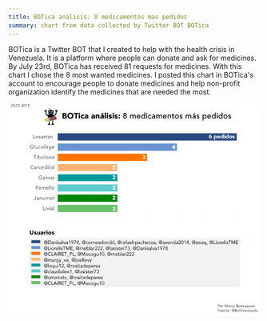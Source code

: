 ```yaml
---
title: BOTica analisis: 8 medicamentos mas pedidos
summary: chart from data collected by Twitter BOT BOTica
---
```

BOTica is a Twitter BOT that I created to help with the health crisis in Venezuela. It is a platform where people can donate and ask for medicines.
By July 23rd, BOTica has received 81 requests for medicines. With this chart I chose the 8 most wanted medicines. 
I posted this chart in BOTica's account to encourage people to donate medicines and help non-profit organization identify the medicines that are needed the most.

![Medicamentos_23Julio2016_web](image.png)
